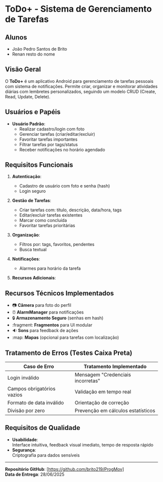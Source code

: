 # ToDo+ - Sistema de Gerenciamento de Tarefas

## Alunos

- João Pedro Santos de Brito
- Renan resto do nome

## Visão Geral

O **ToDo+** é um aplicativo Android para gerenciamento de tarefas pessoais com sistema de notificações. Permite criar, organizar e monitorar atividades diárias com lembretes personalizados, seguindo um modelo CRUD (Create, Read, Update, Delete).

## Usuários e Papéis

- **Usuário Padrão**:
  - Realizar cadastro/login com foto
  - Gerenciar tarefas (criar/editar/excluir)
  - Favoritar tarefas importantes
  - Filtrar tarefas por tags/status
  - Receber notificações no horário agendado

## Requisitos Funcionais

1. **Autenticação**:
   - Cadastro de usuário com foto e senha (hash)
   - Login seguro
2. **Gestão de Tarefas**:

   - Criar tarefas com: título, descrição, data/hora, tags
   - Editar/excluir tarefas existentes
   - Marcar como concluída
   - Favoritar tarefas prioritárias

3. **Organização**:

   - Filtros por: tags, favoritos, pendentes
   - Busca textual

4. **Notificações**:

   - Alarmes para horário da tarefa

5. **Recursos Adicionais**:
   

## Recursos Técnicos Implementados

- :camera: **Câmera** para foto do perfil
- :alarm_clock: **AlarmManager** para notificações
- :lock: **Armazenamento Seguro** (senhas em hash)
- :fragment: **Fragmentos** para UI modular
- :sound: **Sons** para feedback de ações
- :map: **Mapas** (opcional para tarefas com localização)

## Tratamento de Erros (Testes Caixa Preta)

| Caso de Erro               | Tratamento Implementado            |
| -------------------------- | ---------------------------------- |
| Login inválido             | Mensagem "Credenciais incorretas"  |
| Campos obrigatórios vazios | Validação em tempo real            |
| Formato de data inválido   | Orientação de correção  |
| Divisão por zero           | Prevenção em cálculos estatísticos |

## Requisitos de Qualidade

- **Usabilidade**:  
  Interface intuitiva, feedback visual imediato, tempo de resposta rápido
- **Segurança**:  
  Criptografia para dados sensíveis

---

**Repositório GitHub**: [https://github.com/brito219/ProgMov]  
**Data de Entrega**: 28/06/2025
